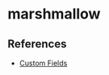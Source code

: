 # marshmallow

## References

- [Custom Fields](https://marshmallow.readthedocs.io/en/stable/custom_fields.html)
